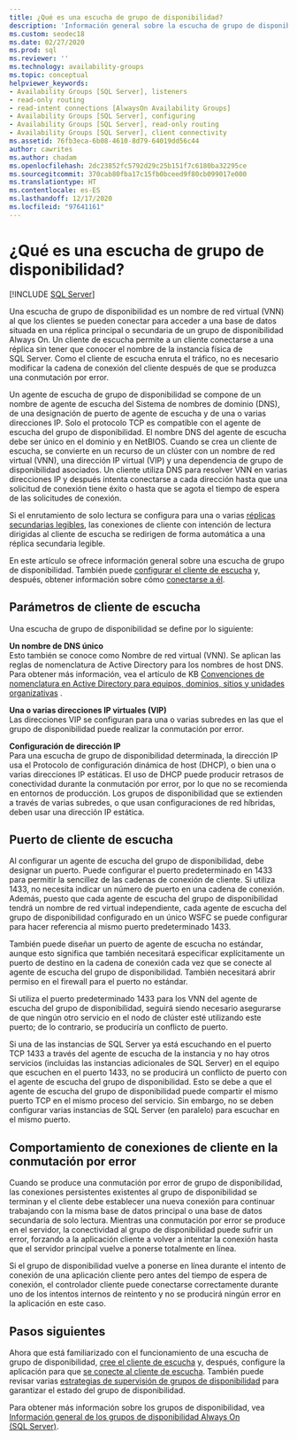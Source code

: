 ```yaml
---
title: ¿Qué es una escucha de grupo de disponibilidad?
description: 'Información general sobre la escucha de grupo de disponibilidad Always On y cómo funciona para dirigir el tráfico automáticamente al servidor previsto. '
ms.custom: seodec18
ms.date: 02/27/2020
ms.prod: sql
ms.reviewer: ''
ms.technology: availability-groups
ms.topic: conceptual
helpviewer_keywords:
- Availability Groups [SQL Server], listeners
- read-only routing
- read-intent connections [AlwaysOn Availability Groups]
- Availability Groups [SQL Server], configuring
- Availability Groups [SQL Server], read-only routing
- Availability Groups [SQL Server], client connectivity
ms.assetid: 76fb3eca-6b08-4610-8d79-64019dd56c44
author: cawrites
ms.author: chadam
ms.openlocfilehash: 2dc23852fc5792d29c25b151f7c6180ba32295ce
ms.sourcegitcommit: 370cab80fba17c15fb0bceed9f80cb099017e000
ms.translationtype: HT
ms.contentlocale: es-ES
ms.lasthandoff: 12/17/2020
ms.locfileid: "97641161"
---
```

# <a name="what-is-an-availability-group-listener"></a>¿Qué es una escucha de grupo de disponibilidad?  
[!INCLUDE [SQL Server](../../../includes/applies-to-version/sqlserver.md)]

Una escucha de grupo de disponibilidad es un nombre de red virtual (VNN) al que los clientes se pueden conectar para acceder a una base de datos situada en una réplica principal o secundaria de un grupo de disponibilidad Always On. Un cliente de escucha permite a un cliente conectarse a una réplica sin tener que conocer el nombre de la instancia física de SQL Server. Como el cliente de escucha enruta el tráfico, no es necesario modificar la cadena de conexión del cliente después de que se produzca una conmutación por error. 

Un agente de escucha de grupo de disponibilidad se compone de un nombre de agente de escucha del Sistema de nombres de dominio (DNS), de una designación de puerto de agente de escucha y de una o varias direcciones IP. Solo el protocolo TCP es compatible con el agente de escucha del grupo de disponibilidad.  El nombre DNS del agente de escucha debe ser único en el dominio y en NetBIOS.  Cuando se crea un cliente de escucha, se convierte en un recurso de un clúster con un nombre de red virtual (VNN), una dirección IP virtual (VIP) y una dependencia de grupo de disponibilidad asociados. Un cliente utiliza DNS para resolver VNN en varias direcciones IP y después intenta conectarse a cada dirección hasta que una solicitud de conexión tiene éxito o hasta que se agota el tiempo de espera de las solicitudes de conexión.  
  
Si el enrutamiento de solo lectura se configura para una o varias [réplicas secundarias legibles](../../../database-engine/availability-groups/windows/active-secondaries-readable-secondary-replicas-always-on-availability-groups.md), las conexiones de cliente con intención de lectura dirigidas al cliente de escucha se redirigen de forma automática a una réplica secundaria legible. 
  
En este artículo se ofrece información general sobre una escucha de grupo de disponibilidad. También puede [configurar el cliente de escucha](create-or-configure-an-availability-group-listener-sql-server.md) y, después, obtener información sobre cómo [conectarse a él](listeners-client-connectivity-application-failover.md).
  
  
##  <a name="listener-parameters"></a><a name="AGlConfig"></a> Parámetros de cliente de escucha  

 Una escucha de grupo de disponibilidad se define por lo siguiente:
  
 **Un nombre de DNS único**  
 Esto también se conoce como Nombre de red virtual (VNN). Se aplican las reglas de nomenclatura de Active Directory para los nombres de host DNS. Para obtener más información, vea el artículo de KB [Convenciones de nomenclatura en Active Directory para equipos, dominios, sitios y unidades organizativas](https://support.microsoft.com/kb/909264) .  
  
**Una o varias direcciones IP virtuales (VIP)**  
 Las direcciones VIP se configuran para una o varias subredes en las que el grupo de disponibilidad puede realizar la conmutación por error.  
  
**Configuración de dirección IP**  
 Para una escucha de grupo de disponibilidad determinada, la dirección IP usa el Protocolo de configuración dinámica de host (DHCP), o bien una o varias direcciones IP estáticas. El uso de DHCP puede producir retrasos de conectividad durante la conmutación por error, por lo que no se recomienda en entornos de producción. Los grupos de disponibilidad que se extienden a través de varias subredes, o que usan configuraciones de red híbridas, deben usar una dirección IP estática. 
 
  
##  <a name="listener-port"></a><a name="SelectListenerPort"></a> Puerto de cliente de escucha 
 Al configurar un agente de escucha del grupo de disponibilidad, debe designar un puerto.  Puede configurar el puerto predeterminado en 1433 para permitir la sencillez de las cadenas de conexión de cliente. Si utiliza 1433, no necesita indicar un número de puerto en una cadena de conexión. Además, puesto que cada agente de escucha del grupo de disponibilidad tendrá un nombre de red virtual independiente, cada agente de escucha del grupo de disponibilidad configurado en un único WSFC se puede configurar para hacer referencia al mismo puerto predeterminado 1433.  
  
 También puede diseñar un puerto de agente de escucha no estándar, aunque esto significa que también necesitará especificar explícitamente un puerto de destino en la cadena de conexión cada vez que se conecte al agente de escucha del grupo de disponibilidad.  También necesitará abrir permiso en el firewall para el puerto no estándar.  
  
 Si utiliza el puerto predeterminado 1433 para los VNN del agente de escucha del grupo de disponibilidad, seguirá siendo necesario asegurarse de que ningún otro servicio en el nodo de clúster esté utilizando este puerto; de lo contrario, se produciría un conflicto de puerto.  
  
 Si una de las instancias de SQL Server ya está escuchando en el puerto TCP 1433 a través del agente de escucha de la instancia y no hay otros servicios (incluidas las instancias adicionales de SQL Server) en el equipo que escuchen en el puerto 1433, no se producirá un conflicto de puerto con el agente de escucha del grupo de disponibilidad.  Esto se debe a que el agente de escucha del grupo de disponibilidad puede compartir el mismo puerto TCP en el mismo proceso del servicio.  Sin embargo, no se deben configurar varias instancias de SQL Server (en paralelo) para escuchar en el mismo puerto.  
  
  
##  <a name="behavior-of-client-connections-on-failover"></a><a name="CCBehaviorOnFailover"></a> Comportamiento de conexiones de cliente en la conmutación por error  

 Cuando se produce una conmutación por error de grupo de disponibilidad, las conexiones persistentes existentes al grupo de disponibilidad se terminan y el cliente debe establecer una nueva conexión para continuar trabajando con la misma base de datos principal o una base de datos secundaria de solo lectura.  Mientras una conmutación por error se produce en el servidor, la conectividad al grupo de disponibilidad puede sufrir un error, forzando a la aplicación cliente a volver a intentar la conexión hasta que el servidor principal vuelve a ponerse totalmente en línea.  
  
 Si el grupo de disponibilidad vuelve a ponerse en línea durante el intento de conexión de una aplicación cliente pero antes del tiempo de espera de conexión, el controlador cliente puede conectarse correctamente durante uno de los intentos internos de reintento y no se producirá ningún error en la aplicación en este caso.  


## <a name="next-steps"></a>Pasos siguientes

Ahora que está familiarizado con el funcionamiento de una escucha de grupo de disponibilidad, [cree el cliente de escucha](create-or-configure-an-availability-group-listener-sql-server.md) y, después, configure la aplicación para que [se conecte al cliente de escucha](listeners-client-connectivity-application-failover.md). También puede revisar varias [estrategias de supervisión de grupos de disponibilidad](monitoring-of-availability-groups-sql-server.md) para garantizar el estado del grupo de disponibilidad. 

Para obtener más información sobre los grupos de disponibilidad, vea [Información general de los grupos de disponibilidad Always On &#40;SQL Server&#41;](../../../database-engine/availability-groups/windows/overview-of-always-on-availability-groups-sql-server.md). 
  

  
  
